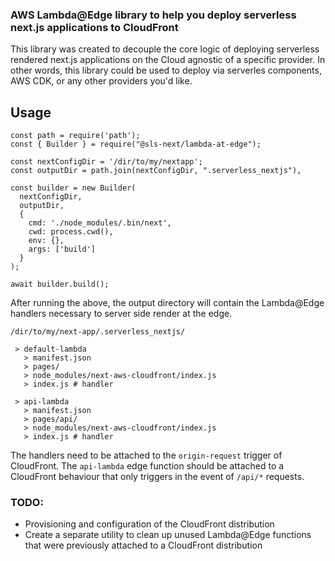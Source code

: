 ### AWS Lambda@Edge library to help you deploy serverless next.js applications to CloudFront

This library was created to decouple the core logic of deploying serverless rendered next.js applications on the Cloud agnostic of a specific provider. In other words, this library could be used to deploy via serverles components, AWS CDK, or any other providers you'd like.

## Usage

```
const path = require('path');
const { Builder } = require("@sls-next/lambda-at-edge");

const nextConfigDir = '/dir/to/my/nextapp';
const outputDir = path.join(nextConfigDir, ".serverless_nextjs"),

const builder = new Builder(
  nextConfigDir,
  outputDir,
  {
    cmd: './node_modules/.bin/next',
    cwd: process.cwd(),
    env: {},
    args: ['build']
  }
);

await builder.build();
```

After running the above, the output directory will contain the Lambda@Edge handlers necessary to server side render at the edge.

```
/dir/to/my/next-app/.serverless_nextjs/

 > default-lambda
   > manifest.json
   > pages/
   > node_modules/next-aws-cloudfront/index.js
   > index.js # handler

 > api-lambda
   > manifest.json
   > pages/api/
   > node_modules/next-aws-cloudfront/index.js
   > index.js # handler
```

The handlers need to be attached to the `origin-request` trigger of CloudFront. The `api-lambda` edge function should be attached to a CloudFront behaviour that only triggers in the event of `/api/*` requests.

### TODO:

- Provisioning and configuration of the CloudFront distribution
- Create a separate utility to clean up unused Lambda@Edge functions that were previously attached to a CloudFront distribution
